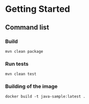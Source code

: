 # Getting Started


## Command list


### Build

`mvn clean package`

### Run tests

`mvn clean test`

### Building of the image

```shell
docker build -t java-sample:latest .
```

